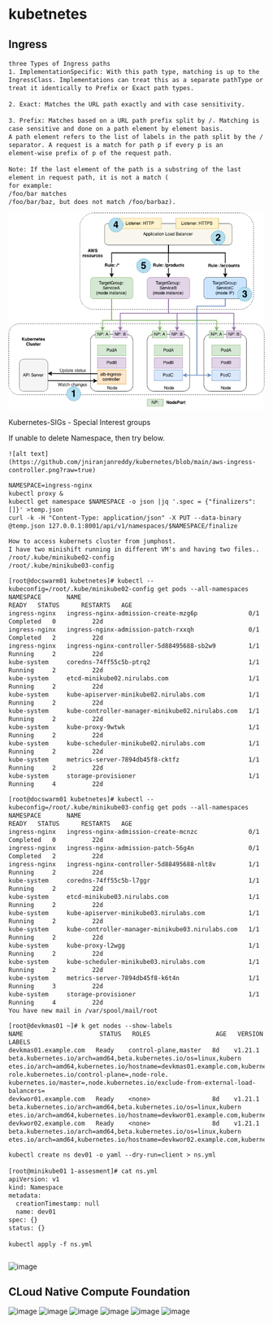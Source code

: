 # kubetnetes 


## Ingress
```
three Types of Ingress paths
1. ImplementationSpecific: With this path type, matching is up to the IngressClass. Implementations can treat this as a separate pathType or treat it identically to Prefix or Exact path types.

2. Exact: Matches the URL path exactly and with case sensitivity.

3. Prefix: Matches based on a URL path prefix split by /. Matching is case sensitive and done on a path element by element basis. 
A path element refers to the list of labels in the path split by the / separator. A request is a match for path p if every p is an 
element-wise prefix of p of the request path.

Note: If the last element of the path is a substring of the last element in request path, it is not a match (
for example: 
/foo/bar matches 
/foo/bar/baz, but does not match /foo/barbaz).

```

![alt text](https://github.com/jniranjanreddy/kubernetes/blob/main/aws-ingress-controller.png?raw=true)

Kubernetes-SIGs -  Special Interest groups

If unable to delete Namespace, then try below.
```
![alt text](https://github.com/jniranjanreddy/kubernetes/blob/main/aws-ingress-controller.png?raw=true)
```
```
NAMESPACE=ingress-nginx
kubectl proxy &
kubectl get namespace $NAMESPACE -o json |jq '.spec = {"finalizers":[]}' >temp.json
curl -k -H "Content-Type: application/json" -X PUT --data-binary @temp.json 127.0.0.1:8001/api/v1/namespaces/$NAMESPACE/finalize

```

```
How to access kubernets cluster from jumphost.
I have two minishift running in different VM's and having two files..
/root/.kube/minikube02-config
/root/.kube/minikube03-config
```
```
[root@docswarm01 kubetnetes]# kubectl --kubeconfig=/root/.kube/minikube02-config get pods --all-namespaces
NAMESPACE       NAME                                              READY   STATUS      RESTARTS   AGE
ingress-nginx   ingress-nginx-admission-create-mzg6p              0/1     Completed   0          22d
ingress-nginx   ingress-nginx-admission-patch-rxxqh               0/1     Completed   2          22d
ingress-nginx   ingress-nginx-controller-5d88495688-sb2w9         1/1     Running     2          22d
kube-system     coredns-74ff55c5b-ptrq2                           1/1     Running     2          22d
kube-system     etcd-minikube02.nirulabs.com                      1/1     Running     2          22d
kube-system     kube-apiserver-minikube02.nirulabs.com            1/1     Running     2          22d
kube-system     kube-controller-manager-minikube02.nirulabs.com   1/1     Running     2          22d
kube-system     kube-proxy-9wtwk                                  1/1     Running     2          22d
kube-system     kube-scheduler-minikube02.nirulabs.com            1/1     Running     2          22d
kube-system     metrics-server-7894db45f8-cktfz                   1/1     Running     2          22d
kube-system     storage-provisioner                               1/1     Running     4          22d

```
```
[root@docswarm01 kubetnetes]# kubectl --kubeconfig=/root/.kube/minikube03-config get pods --all-namespaces
NAMESPACE       NAME                                              READY   STATUS      RESTARTS   AGE
ingress-nginx   ingress-nginx-admission-create-mcnzc              0/1     Completed   0          22d
ingress-nginx   ingress-nginx-admission-patch-56g4n               0/1     Completed   2          22d
ingress-nginx   ingress-nginx-controller-5d88495688-nlt8v         1/1     Running     2          22d
kube-system     coredns-74ff55c5b-l7ggr                           1/1     Running     2          22d
kube-system     etcd-minikube03.nirulabs.com                      1/1     Running     2          22d
kube-system     kube-apiserver-minikube03.nirulabs.com            1/1     Running     2          22d
kube-system     kube-controller-manager-minikube03.nirulabs.com   1/1     Running     2          22d
kube-system     kube-proxy-l2wgg                                  1/1     Running     2          22d
kube-system     kube-scheduler-minikube03.nirulabs.com            1/1     Running     2          22d
kube-system     metrics-server-7894db45f8-k6t4n                   1/1     Running     3          22d
kube-system     storage-provisioner                               1/1     Running     4          22d
You have new mail in /var/spool/mail/root
```
```
[root@devkmas01 ~]# k get nodes --show-labels
NAME                     STATUS   ROLES                  AGE   VERSION   LABELS
devkmas01.example.com   Ready    control-plane,master   8d    v1.21.1   beta.kubernetes.io/arch=amd64,beta.kubernetes.io/os=linux,kubern                           etes.io/arch=amd64,kubernetes.io/hostname=devkmas01.example.com,kubernetes.io/os=linux,node-role.kubernetes.io/control-plane=,node-role.                           kubernetes.io/master=,node.kubernetes.io/exclude-from-external-load-balancers=
devkwor01.example.com   Ready    <none>                 8d    v1.21.1   beta.kubernetes.io/arch=amd64,beta.kubernetes.io/os=linux,kubern                           etes.io/arch=amd64,kubernetes.io/hostname=devkwor01.example.com,kubernetes.io/os=linux
devkwor02.example.com   Ready    <none>                 8d    v1.21.1   beta.kubernetes.io/arch=amd64,beta.kubernetes.io/os=linux,kubern                           etes.io/arch=amd64,kubernetes.io/hostname=devkwor02.example.com,kubernetes.io/os=linux
```
```
kubectl create ns dev01 -o yaml --dry-run=client > ns.yml

[root@minikube01 1-assesment]# cat ns.yml
apiVersion: v1
kind: Namespace
metadata:
  creationTimestamp: null
  name: dev01
spec: {}
status: {}

kubectl apply -f ns.yml
```
```
```
![image](https://github.com/jniranjanreddy/kubernetes/assets/83489863/b39e1596-5978-43ed-8fb2-0845117cf672)

## CLoud Native Compute Foundation
![image](https://github.com/jniranjanreddy/kubernetes/assets/83489863/0c99db61-1fe1-4051-9450-1fba43d401af)
![image](https://github.com/jniranjanreddy/kubernetes/assets/83489863/f04ea0a4-af4b-4e4b-be77-3dbe12d5b8fb)
![image](https://github.com/jniranjanreddy/kubernetes/assets/83489863/117eb95f-d15f-46cb-acbd-c115ea993ca8)
![image](https://github.com/jniranjanreddy/kubernetes/assets/83489863/aa4bfa3a-d4d8-4d8a-b3af-4d22ad28f9e8)
![image](https://github.com/jniranjanreddy/kubernetes/assets/83489863/3fe1924b-58fd-47eb-92f0-c907f00b7ac2)
![image](https://github.com/jniranjanreddy/kubernetes/assets/83489863/8ef3235b-d0fb-47c6-bc01-ac59de1d3ec2)




